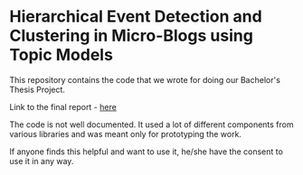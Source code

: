 Hierarchical Event Detection and Clustering in Micro-Blogs using Topic Models
===

This repository contains the code that we wrote for doing our Bachelor's Thesis Project.

Link to the final report - [here](https://github.com/harshil93/BTP/blob/master/Report-II/report.pdf)

The code is not well documented.
It used a lot of different components from various libraries and was meant only for prototyping the work.

If anyone finds this helpful and want to use it, he/she have the consent to use it in any way.

